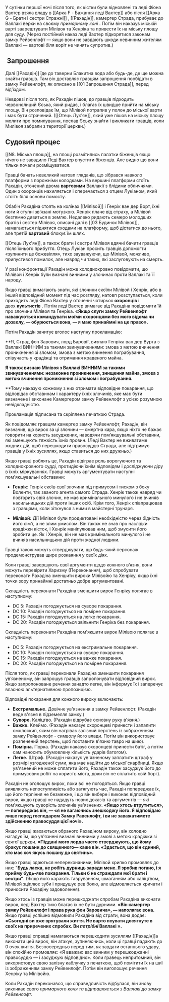 У сутінки першої ночі після того, як кістки були відновлені та леді Фіона Вахтер взяла владу в [[Арка F - Бажання леді Вахтер]] або після [[Арка G - Брати і сестри Стражні]] , [[Рахадін]], камергер Страда, прибуває до Валлакі верхи на своєму _примарному коні_ . Потім він наказує міській варті заарештувати Мілівоя та Хенріка та привести їх на міську площу для суду. (Через постійний наказ леді Вахтер підкорятися законам замку Рейвенлофт — якщо вони не завдають шкоди невинним жителям Валлакі — вартові біля воріт не чинять супротив.)
##  Запрошення

Далі [[Рахадін]] їде до таверни Блакитна вода або будь-де, де ще можна знайти гравців. Там він доставляє гравцям запрошення пообідати в замку Рейвенлофт, як описано в [[01 Запрошення Страда]], перед від'їздом.

Невдовзі після того, як Рахадін пішов, до гравців підходить червонолиций Єська, який ридає, і благає їх швидше прийти на міську площу. Він розповідає їм, що Мілівой потрапив у полон до міської варти і має бути страчений. ([[Отець Лук'ян]], який уже пішов на міську площу молити про помилування, послав Єську знайти і викликати гравців, коли Милівоя забрали з території церкви.)
## Судовий процес

[[N8. Міська площа]], на площі розмітились палатки біженців якщо нічого не завадило Леді Вахтер впустити біженців. Але видно що вони тільки почали розміщуватися.

Гравці бачать невеликий натовп глядачів, що зібрався навколо платформи з порожніми колодками. На вершині платформи стоїть Рахадін, оточений двома **вартовими** Валлакії з блідими обличчями. Один з охоронців нахиляється і сперечається з отцем Лукіаном, який стоїть біля основи помосту.

Обабіч Рахадіна стоять на колінах [[Мілівой]] і Генрік ван дер Ворт, їхні ноги й ступні зв’язані мотузкою. Хенрік плаче від страху, а Мілівой безтямно дивиться в землю. Недалеко ридають семеро молодших братів і сестер Мілівоя, описані далі в [[03 Будинок Мілівоя]], намагаються піднятися сходами на платформу, щоб дістатися до нього, але третій **вартовий** блокує їм шлях.

[[Отець Лук'ян]], а також брати і сестри Мілівоя вдячні бачити гравців після їхнього прибуття. Отець Лукіан просить гравців допомогти «зупинити це божевілля», тихо зауважуючи, що Мілівой, можливо, припустився помилок, але навряд чи таких, які заслуговують на смерть.

У разі конфронтації Рахадін може холоднокровно повідомити, що Мілівой і Хенрік були визнані винними у злочинах проти Валлакі та її народу.

Якщо гравці вимагають знати, які злочини скоїли Мілівой і Хенрік, або в інший відповідний момент під час розгляду, натовп розступається, коли приходить леді Фіона Вахтер у оточенні чотирьох **охоронців** і двох **культистів** . Потім леді Вахтер вимагає від Рахадіна повідомити їй про злочини Мілівоя та Генріка. 
**«Якщо слуги замку Рейвенлофт наважуються командувати моїми охоронцями без мого відома чи дозволу, — обурюється вона, — я маю принаймні на це право».**

Потім Рахадін зачитує вголос наступну прокламацію:

**Я, Страд фон Зарович, лорд Баровії, визнаю Генріка ван дер Вурта з Валлакі ВИННИМ за такими звинуваченнями: змова з метою вчинення проникнення зі зломом, змова з метою вчинення пограбування, співучасть у крадіжці та отримання краденого майна.

**Я також визнаю Мілівоя з Валлакі ВИННИМ за такими звинуваченнями: незаконне проникнення, знищення майна, змова з метою вчинення проникнення зі зломом і пограбування.**

**Тому наказую кожному з них отримати відповідне покарання, що відповідає обставинам і характеру їхніх злочинів, яке має бути визначене і виконане Камергером замку Рейвенлофт з усією розумною невідкладністю.

Прокламація підписана та скріплена печаткою Страда.

Як повідомляє гравцям камергер замку Рейвенлофт, Рахадін, він визначив, що вирок за ці злочини — смертна кара, якщо ніхто не бажає говорити на користь засуджених, наводячи пом’якшувальні обставини, які зменшують тяжкість їхніх провин. (Леді Вахтер не вживатиме жодних дій, щоб перешкодити правосуддю Страда, але підтримує гравців у їхніх зусиллях, якщо ставиться до них дружньо.)

Якщо гравці роблять це, Рахадін відіграє роль ворогуючого та холоднокровного судді, протидіючи їхнім відповідям і досліджуючи діру в їхніх міркуваннях. Гравці можуть аргументувати наступні пом'якшувальні обставини:

- **Генрік**: Генрік скоїв свої злочини під примусом і тиском з боку Воленти, так званого агента самого Страда. Хенрік також навряд чи повторить свій злочин, не має кримінального минулого і не вчиняв насильницьких дій проти інших осіб. Крім того, Хенрік співпрацював з гравцями, коли зіткнувся з ними в майстерні трунаря.  
    
- **Мілівой:** Дії Мілівоя були продиктовані необхідністю через бідність його сім'ї, а не злим умислом. Він також не знав про наслідки крадіжки кісток, і Хенрік маніпулював ним, щоб змусити його зробити це. Як і Хенрік, він не має кримінального минулого і не вчиняв насильницьких дій проти жодної людини.

Гравці також можуть стверджувати, що будь-який персонаж продемонстрував щире розкаяння у своїх діях.

Коли гравці завершують свої аргументи щодо кожного в’язня, вони можуть перевірити Харизму (Переконання), щоб спробувати переконати Рахадіна зменшити вироки Мілівойю та Хенріку, якщо їхні точки зору принаймні достатньо добре аргументовані.

Складність переконати Рахадіна зменшити вирок Генріку полягає в наступному:

- DC 5: Рахадін погоджується на суворе покарання.
- DC 10: Рахадін погоджується на помірне покарання.
- DC 15: Рахадін погоджується на легке покарання.
- DC 20: Рахадін погоджується звільнити Генріка без покарання.

Складність переконати Рахадіна пом'якшити вирок Мілівою полягає в наступному:

- DC 5: Рахадін погоджується на екстримальне покарання.
- DC 10: Рахадін погоджується на суворе покарання.
- DC 15: Рахадін погоджується на важке покарання.
- DC 20: Рахадін погоджується на помірне покарання.

Після того, як гравці переконали Рахадіна зменшити покарання ув’язненому, він запрошує гравців запропонувати відповідний вирок. Якщо запропоноване речення занадто легке, він інформує їх і заперечує власною альтернативною пропозицією.

Відповідні покарання для кожного вироку включають:

- **Екстримальне.** Довічне ув'язнення в замку Рейвенлофт. (Рахадін веде в'язня в підземелля замку.)
- **Суворе.** Каліцтво. (Рахадін відрубає основну руку в'язня.)
- **Важке.** Клеймо. (Рахадін наказує охоронцеві принести і запалити смолоскип, яким він нагріває залізний перстень із зображенням замку Рейвенлофт - символу його влади. Потім він використовує розпечений перстень, щоб поставити в'язню тавро на шию).  
- **Помірна.** Порка. (Рахадін наказує охоронцеві принести батіг, а потім сам наносить обумовлену кількість ударів батогом).  
- **Легке.** Штраф. (Рахадін наказує ув'язненому заплатити штраф у розмірі узгодженої суми, яка має надійти до міської скарбниці. Якщо ув'язнений не може сплатити його, Рахадін також засуджує його до примусових робіт на користь міста, доки він не сплатить свій борг).

Рахадін не оголошує вирок, поки всі не погодяться. Якщо гравці виявляють непоступливість або затягують час, Рахадін попереджає їх, що його терпіння не безмежне, і що він вибере і виконає відповідний вирок, якщо гравці не нададуть нових доказів та аргументів — які пом'якшують суворість злочинів ув'язнених.
**«Якщо хтось втрутиться», — попереджає він, — «я не вагаючись знешкоджу його. Я відповідаю лише перед господарем Замку Равенлофт, і ви не заважатимете здійсненню правосуддя цієї ночі».**

Якщо гравці жахаються обраного Рахадіном вироку, він холодно нагадує їм, що ув'язнені визнані винними у змові з метою крадіжки зі святої церкви. **«Піддані мого лорда часто стверджують, що йому бракує пошани до священного— каже він. «Здається, що він єдиний, хто має хоч якусь пошану до святинь».**

Якщо гравці здаються непереконаними, Мілівой хрипко промовляє до них: "**Будь ласка, не робіть дурниць заради мене. Я зробив погано, і я прийму будь-яке покарання. Тільки б не страждали мої брати і сестри"**. (Якщо його карають тавруванням, шмаганням або каліцтвом, Мілівой зціплює зуби і придушує рев болю, але відмовляється кричати і приносити Рахадіну задоволення).

Якщо хтось із гравців може перешкоджати спробам Рахадіна виконати вирок, леді Вахтер тихо благає їх не бути дурними. **«Він камергер замку Рейвенлофт і права рука фон Заровича», — наполягає вона.** Якщо гравці успішно відмовили Рахадіна від страти, вона додає: **«Сьогодні ви вже врятували життя. Не варто псувати досягнуте в своїх на приречених спробах. Ви _потрібні_ Валлакі ».**

Якщо гравці справді намагаються перешкодити зусиллям [[Рахадін]]а виконати цей вирок, він атакує, зупиняючись, коли ці гравці падають до 0 очок життя. Безпосередньо перед тим, як завдати останнього удару, він спокійно промовляє: «Я вважаю вас винним у перешкоджанні правосуддю — і засуджую відповідно». 
Коли гравець непритомний, він використовує свою залізну каблучку з печаткою, щоб помітити їх на шиї із зображенням замку Рейвенлофт. Потім він виголошує речення Хенріку та Мілівойю.

Коли Рахадін переконався, що справедливість відбулася, він знову викликає свого _примарного коня та відправляється з Валлакі до замку Рейвенлофт._